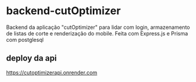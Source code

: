 # backend-cutOptimizer
Backend da aplicação "cutOptimizer" para lidar com login, armazenamento de listas de corte e renderização do mobile.
Feita com Express.js e Prisma com postglesql


## deploy da api
https://cutoptimizerapi.onrender.com
